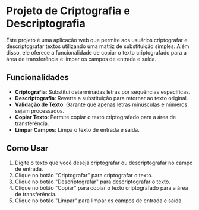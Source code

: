# Projeto de Criptografia e Descriptografia

Este projeto é uma aplicação web que permite aos usuários criptografar e descriptografar textos utilizando uma matriz de substituição simples. Além disso, ele oferece a funcionalidade de copiar o texto criptografado para a área de transferência e limpar os campos de entrada e saída.

## Funcionalidades

- **Criptografia**: Substitui determinadas letras por sequências específicas.
- **Descriptografia**: Reverte a substituição para retornar ao texto original.
- **Validação de Texto**: Garante que apenas letras minúsculas e números sejam processados.
- **Copiar Texto**: Permite copiar o texto criptografado para a área de transferência.
- **Limpar Campos**: Limpa o texto de entrada e saída.

## Como Usar

1. Digite o texto que você deseja criptografar ou descriptografar no campo de entrada.
2. Clique no botão "Criptografar" para criptografar o texto.
3. Clique no botão "Descriptografar" para descriptografar o texto.
4. Clique no botão "Copiar" para copiar o texto criptografado para a área de transferência.
5. Clique no botão "Limpar" para limpar os campos de entrada e saída.
